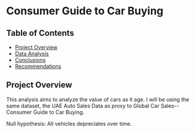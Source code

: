 # Consumer Guide to Car Buying

## Table of Contents

  - [Project Overview](#project-overview)
  - [Data Analysis](#data-analysis)
  - [Conclusions](#conclusions)
  - [Recommendations](#recommendations)
    

## Project Overview
This analysis aims to analyze the value of cars as it age. I will be using the same dataset, the UAE Auto Sales Data as proxy to Global Car Sales-- Consumer Guide to Car Buying.

Null hypothesis: All vehicles depreciates over time.


